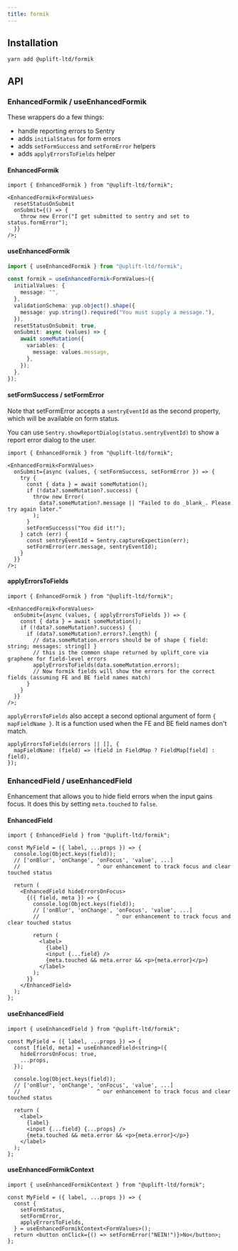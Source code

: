 ```yaml
---
title: formik
---
```


## Installation

    yarn add @uplift-ltd/formik

## API

### EnhancedFormik / useEnhancedFormik

These wrappers do a few things:

- handle reporting errors to Sentry
- adds `initialStatus` for form errors
- adds `setFormSuccess` and `setFormError` helpers
- adds `applyErrorsToFields` helper

#### EnhancedFormik

```tsx
import { EnhancedFormik } from "@uplift-ltd/formik";

<EnhancedFormik<FormValues>
  resetStatusOnSubmit
  onSubmit={() => {
    throw new Error("I get submitted to sentry and set to status.formError");
  }}
/>;
```

#### useEnhancedFormik

```ts
import { useEnhancedFormik } from "@uplift-ltd/formik";

const formik = useEnhancedFormik<FormValues>({
  initialValues: {
    message: "",
  },
  validationSchema: yup.object().shape({
    message: yup.string().required("You must supply a message."),
  }),
  resetStatusOnSubmit: true,
  onSubmit: async (values) => {
    await someMutation({
      variables: {
        message: values.message,
      },
    });
  },
});
```

#### setFormSuccess / setFormError

Note that setFormError accepts a `sentryEventId` as the second property, which will be available on
form status.

You can use `Sentry.showReportDialog(status.sentryEventId)` to show a report error dialog to the
user.

```tsx
import { EnhancedFormik } from "@uplift-ltd/formik";

<EnhancedFormik<FormValues>
  onSubmit={async (values, { setFormSuccess, setFormError }) => {
    try {
      const { data } = await someMutation();
      if (!data?.someMutation?.success) {
        throw new Error(
          data?.someMutation?.message || "Failed to do _blank_. Please try again later."
        );
      }
      setFormSuccesss("You did it!");
    } catch (err) {
      const sentryEventId = Sentry.captureExpection(err);
      setFormError(err.message, sentryEventId);
    }
  }}
/>;
```

#### applyErrorsToFields

```tsx
import { EnhancedFormik } from "@uplift-ltd/formik";

<EnhancedFormik<FormValues>
  onSubmit={async (values, { applyErrorsToFields }) => {
    const { data } = await someMutation();
    if (!data?.someMutation?.success) {
      if (data?.someMutation?.errors?.length) {
        // data.someMutation.errors should be of shape { field: string; messages: string[] }
        // this is the common shape returned by uplift_core via graphene for field-level errors
        applyErrorsToFields(data.someMutation.errors);
        // Now formik fields will show the errors for the correct fields (assuming FE and BE field names match)
      }
    }
  }}
/>;
```

`applyErrorsToFields` also accept a second optional argument of form `{ mapFieldName }`. It is a
function used when the FE and BE field names don't match.

```tsx
applyErrorsToFields(errors || [], {
  mapFieldName: (field) => (field in FieldMap ? FieldMap[field] : field),
});
```

### EnhancedField / useEnhancedField

Enhancement that allows you to hide field errors when the input gains focus. It does this by setting
`meta.touched` to `false`.

#### EnhancedField

```tsx
import { EnhancedField } from "@uplift-ltd/formik";

const MyField = ({ label, ...props }) => {
  console.log(Object.keys(field));
  // ['onBlur', 'onChange', 'onFocus', 'value', ...]
  //                        ^ our enhancement to track focus and clear touched status

  return (
    <EnhancedField hideErrorsOnFocus>
      {({ field, meta }) => {
        console.log(Object.keys(field));
        // ['onBlur', 'onChange', 'onFocus', 'value', ...]
        //                        ^ our enhancement to track focus and clear touched status

        return (
          <label>
            {label}
            <input {...field} />
            {meta.touched && meta.error && <p>{meta.error}</p>}
          </label>
        );
      }}
    </EnhancedField>
  );
};
```

#### useEnhancedField

```tsx
import { useEnhancedField } from "@uplift-ltd/formik";

const MyField = ({ label, ...props }) => {
  const [field, meta] = useEnhancedField<string>({
    hideErrorsOnFocus: true,
    ...props,
  });

  console.log(Object.keys(field));
  // ['onBlur', 'onChange', 'onFocus', 'value', ...]
  //                        ^ our enhancement to track focus and clear touched status

  return (
    <label>
      {label}
      <input {...field} {...props} />
      {meta.touched && meta.error && <p>{meta.error}</p>}
    </label>
  );
};
```

#### useEnhancedFormikContext

```tsx
import { useEnhancedFormikContext } from "@uplift-ltd/formik";

const MyField = ({ label, ...props }) => {
  const {
    setFormStatus,
    setFormError,
    applyErrorsToFields,
  } = useEnhancedFormikContext<FormValues>();
  return <button onClick={() => setFormError("NEIN!")}>No</button>;
};
```
